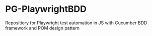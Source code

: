 # PG-PlaywrightBDD
Repositiory for Playwright test automation in JS with Cucumber BDD framework and POM design pattern
